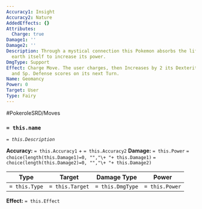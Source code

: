 ```yaml
---
Accuracy1: Insight
Accuracy2: Nature
AddedEffects: {}
Attributes:
  Charge: true
Damage1: ''
Damage2: ''
Description: Through a mystical connection this Pokemon absorbs the life force of
  earth itself to increase its power.
DmgType: Support
Effect: Charge Move. The user charges, then Increases by 2 its Dexterity, Special
  and Sp. Defense scores on its next Turn.
Name: Geomancy
Power: 0
Target: User
Type: Fairy
---
```


#PokeroleSRD/Moves

### `= this.name` 
*`= this.Description`*

**Accuracy:** `= this.Accuracy1` + `= this.Accuracy2`
**Damage:** `= this.Power` `= choice(length(this.Damage1)=0, "","\+ "+ this.Damage1)` `= choice(length(this.Damage2)=0, "","\+ "+ this.Damage2)`

| Type          | Target          | Damage Type          | Power          |
| ------------- | --------------- | ---------------- | -------------- |
| `= this.Type` | `= this.Target` | `= this.DmgType` | `= this.Power` | 

**Effect:** `= this.Effect`